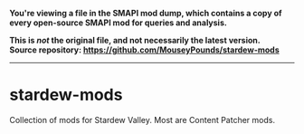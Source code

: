 **You're viewing a file in the SMAPI mod dump, which contains a copy of every open-source SMAPI mod
for queries and analysis.**

**This is _not_ the original file, and not necessarily the latest version.**  
**Source repository: https://github.com/MouseyPounds/stardew-mods**

----

# stardew-mods
Collection of mods for Stardew Valley. Most are Content Patcher mods.
